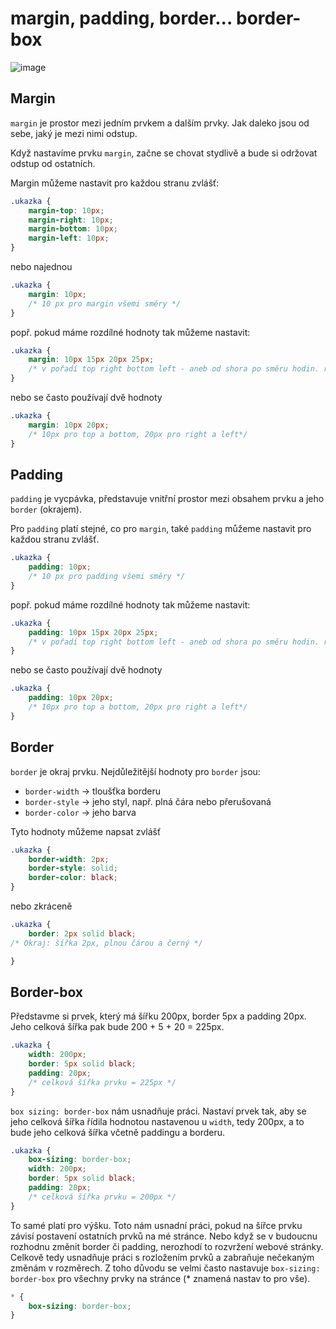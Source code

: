 # margin, padding, border... border-box

![image](https://github.com/JS-Trebesin/Gympl-21/assets/84028625/745e6236-fb72-4df3-900a-b164c5393420)


## Margin

`margin` je prostor mezi jedním prvkem a dalším prvky. Jak daleko jsou od sebe, jaký je mezi nimi odstup.

Když nastavíme prvku `margin`, začne se chovat stydlivě a bude si održovat odstup od ostatních.

Margin můžeme nastavit pro každou stranu zvlášť:

```css
.ukazka {
    margin-top: 10px;
    margin-right: 10px;
    margin-bottom: 10px;
    margin-left: 10px;
}
```

nebo najednou

```css
.ukazka {
    margin: 10px;
    /* 10 px pro margin všemi směry */
}
```

popř. pokud máme rozdílné hodnoty tak můžeme nastavit:

```css
.ukazka {
    margin: 10px 15px 20px 25px;
    /* v pořadí top right bottom left - aneb od shora po směru hodin. ručiček*/
}
```

nebo se často používají dvě hodnoty

```css
.ukazka {
    margin: 10px 20px;
    /* 10px pro top a bottom, 20px pro right a left*/
}
```

## Padding

`padding` je vycpávka, představuje vnitřní prostor mezi obsahem prvku a jeho `border` (okrajem).

Pro `padding` platí stejné, co pro `margin`, také `padding` můžeme nastavit pro každou stranu zvlášť.

```css
.ukazka {
    padding: 10px;
    /* 10 px pro padding všemi směry */
}
```

popř. pokud máme rozdílné hodnoty tak můžeme nastavit:

```css
.ukazka {
    padding: 10px 15px 20px 25px;
    /* v pořadí top right bottom left - aneb od shora po směru hodin. ručiček*/
}
```

nebo se často používají dvě hodnoty

```css
.ukazka {
    padding: 10px 20px;
    /* 10px pro top a bottom, 20px pro right a left*/
}
```

## Border

`border` je okraj prvku.
Nejdůležitější hodnoty pro `border` jsou:

-   `border-width` -> tloušťka borderu
-   `border-style` -> jeho styl, např. plná čára nebo přerušovaná
-   `border-color` -> jeho barva

Tyto hodnoty můžeme napsat zvlášť

```css
.ukazka {
    border-width: 2px;
    border-style: solid;
    border-color: black;
}
```

nebo zkráceně

```css
.ukazka {
    border: 2px solid black;
/* Okraj: šířka 2px, plnou čárou a černý */

}
```

## Border-box

Představme si prvek, který má šířku 200px, border 5px a padding 20px. Jeho celková šířka pak bude 200 + 5 + 20 = 225px.

```css
.ukazka {
    width: 200px;
    border: 5px solid black;
    padding: 20px;
    /* celková šířka prvku = 225px */
}
```

`box sizing: border-box` nám usnadňuje práci. Nastaví prvek tak, aby se jeho celková šířka řídila hodnotou nastavenou u `width`, tedy 200px, a to bude jeho celková šířka včetně paddingu a borderu.

```css
.ukazka {
    box-sizing: border-box;
    width: 200px;
    border: 5px solid black;
    padding: 20px;
    /* celková šířka prvku = 200px */
}
```

To samé platí pro výšku. Toto nám usnadní práci, pokud na šířce prvku závisí postavení ostatních prvků na mé stránce. Nebo když se v budoucnu rozhodnu změnit border či padding, nerozhodí to rozvržení webové stránky. Celkově tedy usnadňuje práci s rozložením prvků a zabraňuje nečekaným změnám v rozměrech. Z toho důvodu se velmi často nastavuje `box-sizing: border-box` pro všechny prvky na stránce (* znamená nastav to pro vše).

```css
* {
    box-sizing: border-box;
}
```

